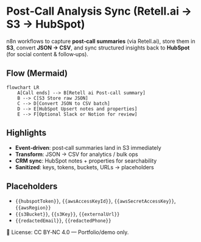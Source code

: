 # Post‑Call Analysis Sync (Retell.ai → S3 → HubSpot)
n8n workflows to capture **post‑call summaries** (via Retell.ai), store them in **S3**, convert **JSON → CSV**, and sync structured insights back to **HubSpot** (for social content & follow‑ups).

## Flow (Mermaid)
```mermaid
flowchart LR
    A[Call ends] --> B[Retell ai Post-call summary]
    B --> C[S3 Store raw JSON]
    C --> D[Convert JSON to CSV batch]
    D --> E[HubSpot Upsert notes and properties]
    E --> F[Optional Slack or Notion for review]
```

## Highlights
- **Event‑driven**: post‑call summaries land in S3 immediately
- **Transform**: JSON → CSV for analytics / bulk ops
- **CRM sync**: HubSpot notes + properties for searchability
- **Sanitized**: keys, tokens, buckets, URLs → placeholders

## Placeholders
- `{{hubspotToken}}`, `{{awsAccessKeyId}}`, `{{awsSecretAccessKey}}`, `{{awsRegion}}`
- `{{s3Bucket}}`, `{{s3Key}}`, `{{externalUrl}}`
- `{{redactedEmail}}`, `{{redactedPhone}}`

📜 License: CC BY‑NC 4.0 — Portfolio/demo only.

